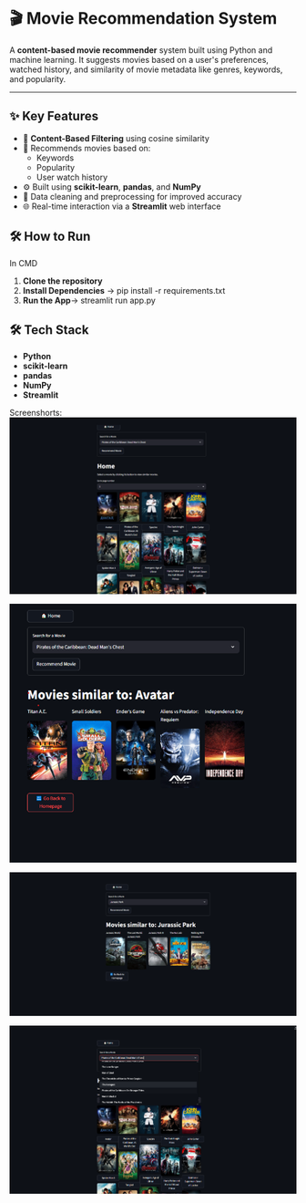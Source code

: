 # 🎬 Movie Recommendation System

A **content-based movie recommender** system built using Python and machine learning. It suggests movies based on a user's preferences, watched history, and similarity of movie metadata like genres, keywords, and popularity.

---

## ✨ Key Features

- 📌 **Content-Based Filtering** using cosine similarity
- 🎯 Recommends movies based on:
  - Keywords
  - Popularity
  - User watch history
- ⚙️ Built using **scikit-learn**, **pandas**, and **NumPy**
- 🧹 Data cleaning and preprocessing for improved accuracy
- 🌐 Real-time interaction via a **Streamlit** web interface

## 🛠️ How to Run
In CMD
1. **Clone the repository**
2. **Install Dependencies** -> pip install -r requirements.txt
3. **Run the App**-> streamlit run app.py


## 🛠️ Tech Stack

- **Python**
- **scikit-learn**
- **pandas**
- **NumPy**
- **Streamlit**

Screenshorts: 
![image alt](https://github.com/Aaftab8564/Movie-Recommdation-System/blob/d7ae39dce920c2a810770071899e3b85df69818a/Images/Image2.png)

![image alt](https://github.com/Aaftab8564/Movie-Recommdation-System/blob/d7ae39dce920c2a810770071899e3b85df69818a/Images/Image3.png)

![image alt](https://github.com/Aaftab8564/Movie-Recommdation-System/blob/d7ae39dce920c2a810770071899e3b85df69818a/Images/Image4.png)

![image alt](https://github.com/Aaftab8564/Movie-Recommdation-System/blob/d7ae39dce920c2a810770071899e3b85df69818a/Images/Image1.png)

